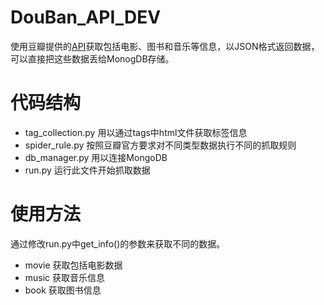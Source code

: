 # DouBan_API_DEV
使用豆瓣提供的[API](https://developers.douban.com/wiki/?title=api_v2)获取包括电影、图书和音乐等信息，以JSON格式返回数据，可以直接把这些数据丢给MonogDB存储。
# 代码结构
- tag_collection.py 用以通过tags中html文件获取标签信息
- spider_rule.py 按照豆瓣官方要求对不同类型数据执行不同的抓取规则
- db_manager.py 用以连接MongoDB
- run.py 运行此文件开始抓取数据

# 使用方法
通过修改run.py中get_info()的参数来获取不同的数据。
- movie 获取包括电影数据
- music 获取音乐信息
- book 获取图书信息

